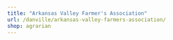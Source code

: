```yaml
---
title: "Arkansas Valley Farmer's Association"
url: /danville/arkansas-valley-farmers-association/
shop: agrarian
---
```

